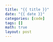 ```yaml
---
title: "{{ title }}"
date: "{{ date }}"
categories: [code]
tags: []
math: true
layout: post
---
```



